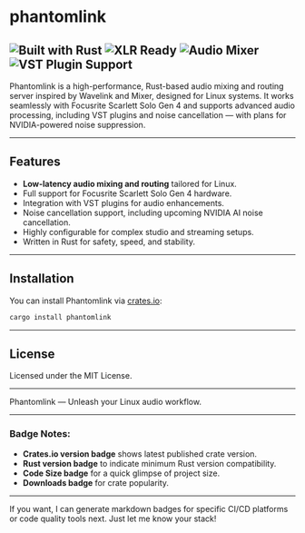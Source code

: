# phantomlink

![Built with Rust](https://img.shields.io/badge/Built%20with-Rust-informational?logo=rust&logoColor=white&color=orange)
![XLR Ready](https://img.shields.io/badge/XLR%20Input-Ready-blueviolet?logo=music&color=blueviolet)
![Audio Mixer](https://img.shields.io/badge/Audio-Mixer-blue?logo=waves&color=blue)
![VST Plugin Support](https://img.shields.io/badge/VST-Plugin%20Support-brightgreen?logo=plug&color=brightgreen)
---

Phantomlink is a high-performance, Rust-based audio mixing and routing server inspired by Wavelink and Mixer, designed for Linux systems. It works seamlessly with Focusrite Scarlett Solo Gen 4 and supports advanced audio processing, including VST plugins and noise cancellation — with plans for NVIDIA-powered noise suppression.

---

## Features

- **Low-latency audio mixing and routing** tailored for Linux.
- Full support for Focusrite Scarlett Solo Gen 4 hardware.
- Integration with VST plugins for audio enhancements.
- Noise cancellation support, including upcoming NVIDIA AI noise cancellation.
- Highly configurable for complex studio and streaming setups.
- Written in Rust for safety, speed, and stability.

---

## Installation

You can install Phantomlink via [crates.io](https://crates.io/crates/phantomlink):

```bash
cargo install phantomlink
```

---

## License

Licensed under the MIT License.

---

Phantomlink — Unleash your Linux audio workflow.

---

### Badge Notes:
- **Crates.io version badge** shows latest published crate version.
- **Rust version badge** to indicate minimum Rust version compatibility.
- **Code Size badge** for a quick glimpse of project size.
- **Downloads badge** for crate popularity.

---

If you want, I can generate markdown badges for specific CI/CD platforms or code quality tools next. Just let me know your stack!